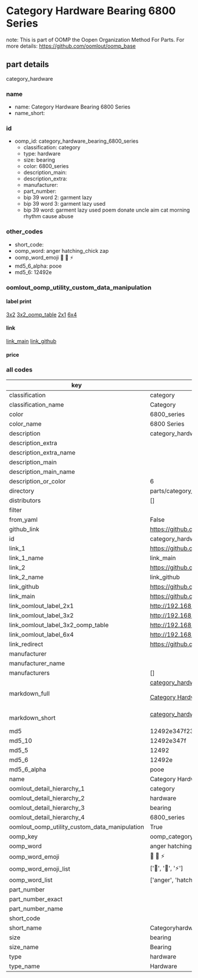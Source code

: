 # Category Hardware Bearing 6800 Series  

note: This is part of OOMP the Oopen Organization Method For Parts. For more details: https://github.com/oomlout/oomp_base

##  part details
  



category_hardware



### name
* name: Category Hardware Bearing 6800 Series
* name_short: 
### id
* oomp_id: category_hardware_bearing_6800_series
  * classification: category
  * type: hardware
  * size: bearing
  * color: 6800_series
  * description_main: 
  * description_extra: 
  * manufacturer: 
  * part_number: 
  * bip 39 word 2: garment lazy
  * bip 39 word 3: garment lazy used
  * bip 39 word: garment lazy used poem donate uncle aim cat morning rhythm cause abuse

### other_codes
* short_code: 
* oomp_word: anger hatching_chick zap
* oomp_word_emoji :anger: :hatching_chick: :zap:
* md5_6_alpha: pooe
* md5_6: 12492e






### oomlout_oomp_utility_custom_data_manipulation
#### label print
[3x2](http://192.168.1.245:1112/?label=oomp%20pooe)
[3x2_oomp_table](http://192.168.1.108:1112/?label=oomp%20pooe)
[2x1](http://192.168.1.242:1112/?label=oomp%20pooe)
[6x4](http://192.168.1.55:1112/?label=oomp%20pooe)    

#### link

[link_main](https://github.com/oomlout/oomlout_oomp_version_1_messy/tree/main/parts/category_hardware_bearing_6800_series) [link_github](https://github.com/oomlout/oomlout_oomp_version_1_messy/tree/main/parts/category_hardware_bearing_6800_series)                             

#### price







### all codes 
| key | value |  
| --- | --- |  
| classification | category |  
| classification_name | Category |  
| color | 6800_series |  
| color_name | 6800 Series |  
| description | category_hardware |  
| description_extra |  |  
| description_extra_name |  |  
| description_main |  |  
| description_main_name |  |  
| description_or_color | 6  |  
| directory | parts/category_hardware_bearing_6800_series |  
| distributors | [] |  
| filter |  |  
| from_yaml | False |  
| github_link | https://github.com/oomlout/oomlout_oomp_part_src/tree/main/parts/category_hardware_bearing_6800_series |  
| id | category_hardware_bearing_6800_series |  
| link_1 | https://github.com/oomlout/oomlout_oomp_version_1_messy/tree/main/parts/category_hardware_bearing_6800_series |  
| link_1_name | link_main |  
| link_2 | https://github.com/oomlout/oomlout_oomp_version_1_messy/tree/main/parts/category_hardware_bearing_6800_series |  
| link_2_name | link_github |  
| link_github | https://github.com/oomlout/oomlout_oomp_version_1_messy/tree/main/parts/category_hardware_bearing_6800_series |  
| link_main | https://github.com/oomlout/oomlout_oomp_version_1_messy/tree/main/parts/category_hardware_bearing_6800_series |  
| link_oomlout_label_2x1 | http://192.168.1.242:1112/?label=oomp%20pooe |  
| link_oomlout_label_3x2 | http://192.168.1.245:1112/?label=oomp%20pooe |  
| link_oomlout_label_3x2_oomp_table | http://192.168.1.108:1112/?label=oomp%20pooe |  
| link_oomlout_label_6x4 | http://192.168.1.55:1112/?label=oomp%20pooe |  
| link_redirect | https://github.com/oomlout/oomlout_oomp_version_1_messy/tree/main/parts/category_hardware_bearing_6800_series |  
| manufacturer |  |  
| manufacturer_name |  |  
| manufacturers | [] |  
| markdown_full | [category_hardware_bearing_6800_series](none)<br>[](none)<br>[Category Hardware Bearing 6800 Series](none)<br><br> |  
| markdown_short | [category_hardware_bearing_6800_series](none)<br><br> |  
| md5 | 12492e347f23c0abb2208a71df9f9aff |  
| md5_10 | 12492e347f |  
| md5_5 | 12492 |  
| md5_6 | 12492e |  
| md5_6_alpha | pooe |  
| name | Category Hardware Bearing 6800 Series |  
| oomlout_detail_hierarchy_1 | category |  
| oomlout_detail_hierarchy_2 | hardware |  
| oomlout_detail_hierarchy_3 | bearing |  
| oomlout_detail_hierarchy_4 | 6800_series |  
| oomlout_oomp_utility_custom_data_manipulation | True |  
| oomp_key | oomp_category_hardware_bearing_6800_series |  
| oomp_word | anger hatching_chick zap |  
| oomp_word_emoji | :anger: :hatching_chick: :zap: |  
| oomp_word_emoji_list | [':anger:', ':hatching_chick:', ':zap:'] |  
| oomp_word_list | ['anger', 'hatching_chick', 'zap'] |  
| part_number |  |  
| part_number_exact |  |  
| part_number_name |  |  
| short_code |  |  
| short_name | Categoryhardware |  
| size | bearing |  
| size_name | Bearing |  
| type | hardware |  
| type_name | Hardware |  
